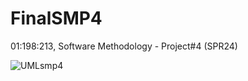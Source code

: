 # FinalSMP4
01:198:213, Software Methodology - Project#4 (SPR24)


![UMLsmp4](https://github.com/user-attachments/assets/2ce1db97-6d0a-4c97-b10a-a5ce30d676ad)

